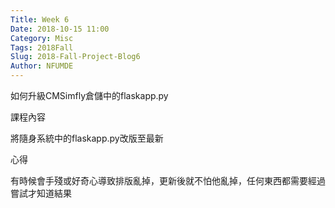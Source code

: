 ```yaml
---
Title: Week 6
Date: 2018-10-15 11:00
Category: Misc
Tags: 2018Fall
Slug: 2018-Fall-Project-Blog6
Author: NFUMDE
---
```


如何升級CMSimfly倉儲中的flaskapp.py

<!-- PELICAN_END_SUMMARY -->

課程內容

將隨身系統中的flaskapp.py改版至最新


心得

有時候會手殘或好奇心導致排版亂掉，更新後就不怕他亂掉，任何東西都需要經過嘗試才知道結果